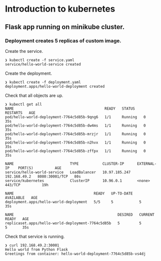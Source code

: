 # Introduction to kubernetes

## Flask app running on minikube cluster. 

### Deployment creates 5 replicas of custom image.

Create the service.

```
❯ kubectl create -f service.yaml
service/hello-world-service created
```

Create the deployment.
```
❯ kubectl create -f deployment.yaml
deployment.apps/hello-world-deployment created
```

Check that all objects are up.
```
❯ kubectl get all
NAME                                          READY   STATUS    RESTARTS   AGE
pod/hello-world-deployment-7764c5d85b-9qng6   1/1     Running   0          35s
pod/hello-world-deployment-7764c5d85b-dw4ms   1/1     Running   0          35s
pod/hello-world-deployment-7764c5d85b-mrzjr   1/1     Running   0          35s
pod/hello-world-deployment-7764c5d85b-n2hvx   1/1     Running   0          35s
pod/hello-world-deployment-7764c5d85b-zffpx   1/1     Running   0          35s

NAME                          TYPE           CLUSTER-IP      EXTERNAL-IP    PORT(S)          AGE
service/hello-world-service   LoadBalancer   10.97.185.247   192.168.49.2   8080:30001/TCP   80s
service/kubernetes            ClusterIP      10.96.0.1       <none>         443/TCP          19h

NAME                                     READY   UP-TO-DATE   AVAILABLE   AGE
deployment.apps/hello-world-deployment   5/5     5            5           35s

NAME                                                DESIRED   CURRENT   READY   AGE
replicaset.apps/hello-world-deployment-7764c5d85b   5         5         5       35s
```


Check that service is running.
```
❯ curl 192.168.49.2:30001
Hello world from Python Flask
Greetings from container: hello-world-deployment-7764c5d85b-vs4dj
```

